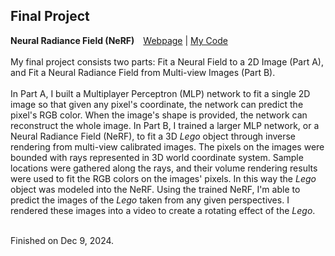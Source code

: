## Final Project

**Neural Radiance Field (NeRF)**&emsp;[Webpage](https://davidpaulwei.github.io/cs180/proj6/) | [My Code](https://github.com/davidpaulwei/cs180/tree/main/proj6/code)  
&emsp;    
My final project consists two parts: Fit a Neural Field to a 2D Image (Part A), and Fit a Neural Radiance Field from Multi-view Images (Part B).      
&emsp;   
In Part A, I built a Multiplayer Perceptron (MLP) network to fit a single 2D image so that given any pixel's coordinate, the network can predict the pixel's RGB color. When the image's shape is provided, the network can reconstruct the whole image. In Part B, I trained a larger MLP network, or a Neural Radiance Field (NeRF), to fit a 3D <i>Lego</i> object through inverse rendering from multi-view calibrated images. The pixels on the images were bounded with rays represented in 3D world coordinate system. Sample locations were gathered along the rays, and their volume rendering results were used to fit the RGB colors on the images' pixels. In this way the <i>Lego</i> object was modeled into the NeRF. Using the trained NeRF, I'm able to predict the images of the <i>Lego</i> taken from any given perspectives. I rendered these images into a video to create a rotating effect of the <i>Lego</i>.    
&emsp;    

Finished on Dec 9, 2024.
